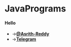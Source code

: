 # JavaPrograms

#### Hello
* ->__[@Asrith-Reddy](https://github.com/asrith-reddy)__
* ->__[Telegram](http://t.me/Asrith_Reddy)__
